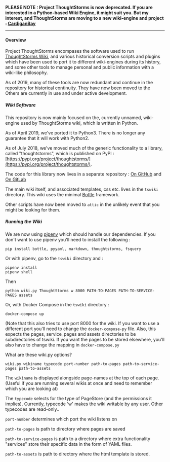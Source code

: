 **PLEASE NOTE : Project ThoughtStorms is now deprecated. If you are interested in a Python-based Wiki Engine, it might suit you. But my interest, and ThoughtStorms are moving to a new wiki-engine and project : [CardiganBay](https://github.com/interstar/cardigan-bay)**

----

#### Overview

Project ThoughtStorms encompases the software used to run [ThoughtStorms Wiki](http://thoughtstorms.info), and various historical conversion scripts and plugins which have been used to port it to different wiki-engines during its history, and some other tools to manage personal and public information with a wiki-like philosophy.

As of 2019, many of these tools are now redundant and continue in the repository for historical continuity. They have now been moved to the Others are currently in use and under active development.






##### Wiki Software

This repository is now mainly focused on the, currently unnamed, wiki-engine used by ThoughtStorms wiki, which is written in Python.

As of April 2019, we've ported it to Python3. There is no longer any guarantee that it will work with Python2.

As of July 2018, we've moved much of the generic functionality to a library, called "thoughtstorms", which is published on 
PyPI : [https://pypi.org/project/thoughtstorms/](https://pypi.org/project/thoughtstorms/).

The code for this library now lives in a separate repository : [On GitHub](https://github.com/interstar/thoughtstorms-libs) and [On GitLab](https://gitlab.com/interstar/thoughtstorms-libs)

The main wiki itself, and associated templates, css etc. lives in the `tswiki` directory. This wiki uses the minimal [Bottle](http://bottlepy.org/docs/dev/) framework.


Other scripts have now been moved to `attic` in the unlikely event that you might be looking for them.


##### Running the Wiki

We are now using [pipenv](https://github.com/pypa/pipenv) which should handle our dependencies. If you don't want to use pipenv you'll need to install the following :
 
    pip install bottle, pyyaml, markdown, thoughtstorms, fsquery
    
Or with pipenv, go to the `tswiki` directory and :

    pipenv install
    pipenv shell
    
Then

	python wiki.py ThoughtStorms w 8000 PATH-TO-PAGES PATH-TO-SERVICE-PAGES assets

Or, with Docker Compose in the `tswiki` directory :

    docker-compose up

(Note that this also tries to use port 8000 for the wiki. If you want to use a different port you'll need to change the `docker-compose-py` file. Also, this expects the pages, service_pages and assets directories to be subdirectories of tswiki. If you want the pages to be stored elsewhere, you'll also have to change the mapping in `docker-compose.py`

What are these wiki.py options?

    wiki.py wikiname typecode port-number path-to-pages path-to-service-pages path-to-assets
    
The `wikiname` is displayed alongside page-names at the top of each page. (Useful if you are running several wikis at once and need to remember which you are looking at)

The `typecode` selects for the type of PageStore (and the permissions it implies). Currently, typecode 'w' makes the wiki writable by any user. Other typecodes are read-only..

`port-number` determines which port the wiki listens on

`path-to-pages` is path to directory where pages are saved

`path-to-service-pages` is path to a directory where extra functionality "services" store their specific data in the form of YAML files.

`path-to-assets` is path to directory where the html template is stored.


